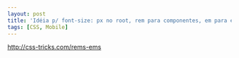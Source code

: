 ```yaml
---
layout: post
title: 'Idéia p/ font-size: px no root, rem para componentes, em para elementos texto'
tags: [CSS, Mobile]
---
```


<http://css-tricks.com/rems-ems>
